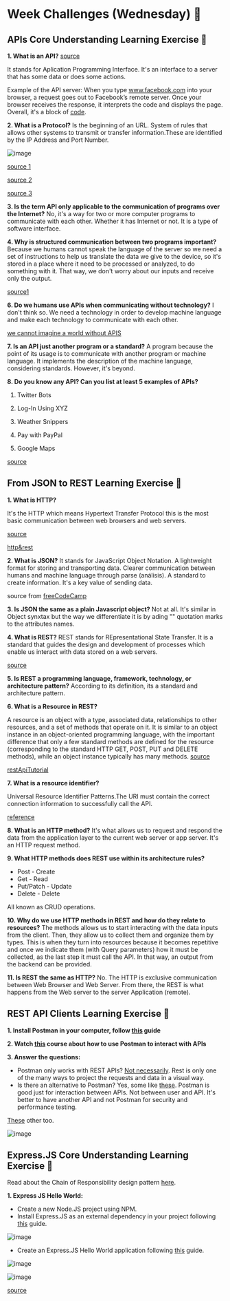 # Week Challenges (Wednesday) 🐤

## APIs Core Understanding Learning Exercise 🧠

**1. What is an API?**
[source](https://www.freecodecamp.org/news/what-is-an-api-in-english-please-b880a3214a82/#:~:text=Technically%2C%20API%20stands%20for%20Application,customers%2C%20or%20for%20internal%20use.)

It stands for Aplication Programming Interface. It's an interface to a server that has some data or does some actions.

Example of the API server: When you type www.facebook.com into your browser, a request goes out to Facebook’s remote server. Once your browser receives the response, it interprets the code and displays the page. Overall, it's a block of [code](https://www.trio.dev/blog/api-examples).

**2. What is a Protocol?** Is the beginning of an URL. System of rules that allows other systems to transmit or transfer information.These are identified by the IP Address and Port Number.

![image](https://www.freecodecamp.org/news/content/images/2019/08/0-DTR8JpFZo31ht-Kd.jpg)

[source 1](https://www.freecodecamp.org/news/http-and-everything-you-need-to-know-about-it/)

[source 2](https://www.freecodecamp.org/news/what-is-an-api-in-english-please-b880a3214a82/#:~:text=Technically%2C%20API%20stands%20for%20Application,customers%2C%20or%20for%20internal%20use.)

[source 3](https://en.wikipedia.org/wiki/Communication_protocol)

**3. Is the term API only applicable to the communication of programs over the Internet?** No, it's a way for two or more computer programs to communicate with each other. Whether it has Internet or not. It is a type of software interface.

**4. Why is structured communication between two programs important?**
Because we humans cannot speak the language of the server so we need a set of instructions to help us translate the data we give to the device, so it's stored in a place where it need to be processed or analyzed, to do something with it. That way, we don't worry about our inputs and receive only the output.

[source1](https://www.freecodecamp.org/news/computer-networking-how-applications-talk-over-the-internet/)

**6. Do we humans use APIs when communicating without technology?**
I don't think so. We need a technology in order to develop machine language and make each technology to communicate with each other.

[we cannot imagine a world without APIS](https://www.influentialsoftware.com/why-apis-are-important-imagine-a-world-without-them/)

**7. Is an API just another program or a standard?** A program because the point of its usage is to communicate with another program or machine language. It implements the description of the machine language, considering standards. However, it's beyond.

**8. Do you know any API? Can you list at least 5 examples of APIs?**

1. Twitter Bots

2. Log-In Using XYZ

3. Weather Snippers

4. Pay with PayPal

5. Google Maps

[source](https://www.trio.dev/blog/api-examples)

## From JSON to REST Learning Exercise 🧠

**1. What is HTTP?**

It's the HTTP which means Hypertext Transfer Protocol this is the most basic communication between web browsers and web servers.

[source](https://developer.mozilla.org/en-US/docs/Web/HTTP)

[http&rest](https://www.freecodecamp.org/news/how-the-web-works-part-iii-http-rest-e61bc50fa0a#.vbrmrnihn)

**2. What is JSON?** It stands for JavaScript Object Notation. A lightweight format for storing and transporting data. Clearer communication between humans and machine language through parse (análisis). A standard to create information. It's a key value of sending data.

source from [freeCodeCamp](https://www.freecodecamp.org/news/what-is-json-a-json-file-example/#:~:text=What%20is%20JSON%3F,String)

**3. Is JSON the same as a plain Javascript object?**
Not at all. It's similar in Object synxtax but the way we differentiate it is by ading "" quotation marks to the attributes names.

**4. What is REST?** REST stands for REpresentational State Transfer. It is a standard that guides the design and development of processes which enable us interact with data stored on a web servers.

[source](https://www.freecodecamp.org/news/what-is-rest-rest-api-definition-for-beginners/)

**5. Is REST a programming language, framework, technology, or architecture pattern?** According to its definition, its a standard and architecture pattern.

**6. What is a Resource in REST?**

A resource is an object with a type, associated data, relationships to other resources, and a set of methods that operate on it. It is similar to an object instance in an object-oriented programming language, with the important difference that only a few standard methods are defined for the resource (corresponding to the standard HTTP GET, POST, PUT and DELETE methods), while an object instance typically has many methods. [source](https://restful-api-design.readthedocs.io/en/latest/resources.html)

[restApiTutorial](https://www.freecodecamp.org/news/rest-api-tutorial-rest-client-rest-service-and-api-calls-explained-with-code-examples/)

**7. What is a resource identifier?**

Universal Resource Identifier Patterns.The URI must contain the correct connection information to successfully call the API.

[reference](https://www.ibm.com/docs/en/streams/4.1.0?topic=reference-uri-patterns)

**8. What is an HTTP method?**
It's what allows us to request and respond the data from the application layer to the current web server or app server. It's an HTTP request method.

**9. What HTTP methods does REST use within its architecture rules?**

- Post - Create
- Get - Read
- Put/Patch - Update
- Delete - Delete

All known as CRUD operations.

**10. Why do we use HTTP methods in REST and how do they relate to resources?**
The methods allows us to start interacting with the data inputs from the client. Then, they allow us to collect them and organize them by types. This is when they turn into resources because it becomes repetitive and once we indicate them (with Query parameters) how it must be collected, as the last step it must call the API. In that way, an output from the backend can be provided.

**11. Is REST the same as HTTP?** No. The HTTP is exclusive communication between Web Browser and Web Server. From there, the REST is what happens from the Web server to the server Application (remote).

## REST API Clients Learning Exercise 🧠 

**1. Install Postman in your computer, follow [this](https://learning.postman.com/docs/getting-started/installation-and-updates/) guide**

**2. Watch [this](https://www.youtube.com/watch?v=VywxIQ2ZXw4) course about how to use Postman to interact with APIs**

**3. Answer the questions:**

- Postman only works with REST APIs? [Not necessarily](https://blog.postman.com/rest-api-examples/). Rest is only one of the many ways to project the requests and data in a visual way.
- Is there an alternative to Postman? Yes, some like [these](https://testfully.io/blog/top-5-postman-alternatives/). Postman is good just for interaction between APIs. Not between user and API. It's better to have another API and not Postman for security and performance testing.

[These](https://github.com/public-apis/public-apis) other too.

![image](https://user-images.githubusercontent.com/98929413/193908295-77913871-2e94-41ca-b98b-0c42aba69aeb.png)

## Express.JS Core Understanding Learning Exercise 🧠 

Read about the Chain of Responsibility design pattern [here](https://refactoring.guru/es/design-patterns/chain-of-responsibility).

**1. Express JS Hello World:**

- Create a new Node.JS project using NPM.
- Install Express.JS as an external dependency in your project following [this](https://expressjs.com/es/starter/installing.html) guide.

![image](https://user-images.githubusercontent.com/98929413/193936705-92a5a5f1-08fd-4a21-805c-73e4e5b5278a.png)

- Create an Express.JS Hello World application following [this](https://expressjs.com/es/starter/hello-world.html) guide.

![image](https://user-images.githubusercontent.com/98929413/193936989-3d69f02e-fb98-400b-8d63-b2551d656417.png)


![image](https://user-images.githubusercontent.com/98929413/193936847-a1078e23-7b9f-4758-9172-40c6786aed3a.png)


[source](https://www.redhat.com/es/topics/api/what-is-a-rest-api)
